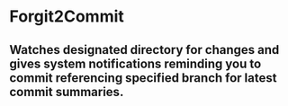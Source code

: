 # Forgit2Commit
## Watches designated directory for changes and gives system notifications reminding you to commit referencing specified branch for latest commit summaries.



